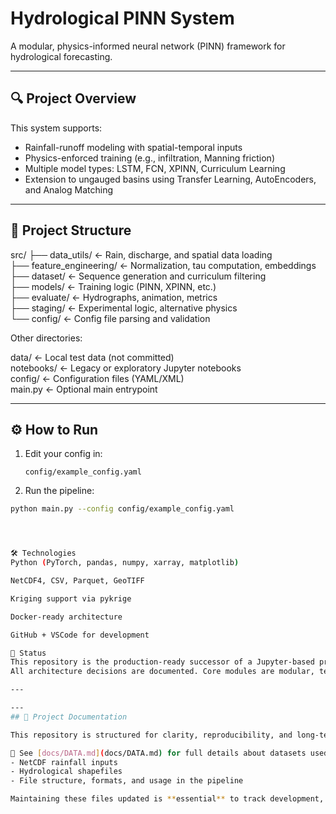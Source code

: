 # Hydrological PINN System

A modular, physics-informed neural network (PINN) framework for hydrological forecasting.

---

## 🔍 Project Overview

This system supports:

- Rainfall-runoff modeling with spatial-temporal inputs  
- Physics-enforced training (e.g., infiltration, Manning friction)  
- Multiple model types: LSTM, FCN, XPINN, Curriculum Learning  
- Extension to ungauged basins using Transfer Learning, AutoEncoders, and Analog Matching  

---

## 🧱 Project Structure

src/
├── data_utils/           ← Rain, discharge, and spatial data loading  
├── feature_engineering/  ← Normalization, tau computation, embeddings  
├── dataset/              ← Sequence generation and curriculum filtering  
├── models/               ← Training logic (PINN, XPINN, etc.)  
├── evaluate/             ← Hydrographs, animation, metrics  
├── staging/              ← Experimental logic, alternative physics  
└── config/               ← Config file parsing and validation

Other directories:

data/       ← Local test data (not committed)  
notebooks/  ← Legacy or exploratory Jupyter notebooks  
config/     ← Configuration files (YAML/XML)  
main.py     ← Optional main entrypoint

---

## ⚙️ How to Run

1. Edit your config in:  

   `config/example_config.yaml`

2. Run the pipeline:
```bash
python main.py --config config/example_config.yaml




🛠️ Technologies
Python (PyTorch, pandas, numpy, xarray, matplotlib)

NetCDF4, CSV, Parquet, GeoTIFF

Kriging support via pykrige

Docker-ready architecture

GitHub + VSCode for development

📌 Status
This repository is the production-ready successor of a Jupyter-based proof-of-concept.
All architecture decisions are documented. Core modules are modular, testable, and built for long-term expansion

---

---
## 📁 Project Documentation

This repository is structured for clarity, reproducibility, and long-term maintenance.

📄 See [docs/DATA.md](docs/DATA.md) for full details about datasets used in this project, including:
- NetCDF rainfall inputs
- Hydrological shapefiles
- File structure, formats, and usage in the pipeline

Maintaining these files updated is **essential** to track development, support future deployment, and ensure reproducibility.
